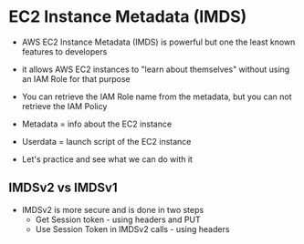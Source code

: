 # EC2 Instance Metadata (IMDS)

- AWS EC2 Instance Metadata (IMDS) is powerful but one the least known features to developers
- it allows AWS EC2 instances to "learn about themselves" without using an IAM Role for that purpose
- You can retrieve the IAM Role name from the metadata, but you can not retrieve the IAM Policy
- Metadata = info about the EC2 instance
- Userdata = launch script of the EC2 instance

- Let's practice and see what we can do with it

## IMDSv2 vs IMDSv1

- IMDSv2 is more secure and is done in two steps
  - Get Session token - using headers and PUT
  - Use Session Token in IMDSv2 calls - using headers
